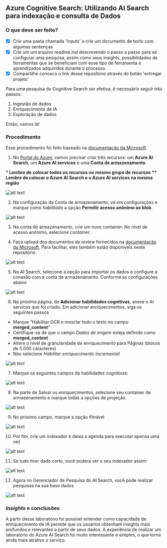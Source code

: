 ## Azure Cognitive Search: Utilizando AI Search para indexação e consulta de Dados

### O que deve ser feito?

- [x] Crie uma pasta chamada 'inputs' e crie um documento de texto com algumas sentenças
- [x] Crie um um arquivo readme.md descrevendo o passo a passo para se configurar uma pesquisa, assim como seus insights, possibilidades de ferramentas que se beneficiam com esse tipo de ferramenta e aprendizados adquiridos durante o processo.
- [x] Compartilhe conosco o link desse repositório através do botão 'entregar projeto'

Para uma pesquisa do Cognitive Search ser efetiva, é necessário seguir três passos:
1. Ingestão de dados
2. Enriquecimento de IA
3. Exploração de dados

Então, vamos lá!

### Procedimento

Esse procedimento foi feito baseado na [documentação da Microsoft](https://aka.ms/ai900-ai-search).

1. No [Portal do Azure](https://portal.azure.com/#home), vamos precisar criar três recursos: um **Azure AI Search**, um **Azure AI services** e uma **Conta de armazenamento**.

__* Lembre de colocar todos os recursos no mesmo grupo de recursos__
__** Lembre de colocar o Azure AI Search e o Azure AI services na mesma região__

![alt text](../images/grupoDesafio4.png)

2. Na configuração da Conta de armazenamento, vá em configurações e marque como _habilitado_ a opção **Permitir acesso anônimo ao blob**. 

![alt text](../images/configBlob.png)

3. Na conta de armazenamento, crie um novo container. No nível de acesso anônimo, selecione _container_.

4. Faça upload dos documentos de _review_ fornecidos na [documentação da Microsoft](https://aka.ms/mslearn-coffee-reviews). Para facilitar, eles também estão disponíveis neste repositório.

![alt text](../images/uploadReviews.png)

5. No AI Search, selecione a opção para importar os dados e configure a conexão com a conta de armazenamento. Conforme as configurações abaixo

![alt text](../images/importarDadosSearch.png)

6. Na próxima página, de **Adicionar habilidades cognitivas**, anexe o AI services que foi criado. Em adicionar enriquecimentos, siga os seguintes passos

- Marque "Habilitar OCR e mesclar todo o texto no campo **merged_content**"
- Certifique-se de que o campo _Dados de origem_ esteja definido como **merged_content**
- Altere o nível de granularidade de enriquecimento para Páginas (blocos de 5.000 caracteres)
- Não selecione _Habilitar enriquecimento incremental_

![alt text](../images/enriquecimentos.png)

7. Marque os seguintes campos de habilidades cognitivas: 

![alt text](../images/camposHabilidadesCognitivas.png)

8. Na parte de Salvar os enriquecimentos, selecione seu container de armazenamento e marque todas a opções de projeção.

![alt text](../images/salvarEnriquecimentos.png)

9. No próximo campo, marque a opção filtrável

![alt text](../images/indexSearch.png)

10. Por fim, crie um indexador e deixa a agenda para executar apenas uma vez

![alt text](../images/indexadorSearch.png)

11. Se tudo tiver dado certo, você poderá ver o seu indexador assim:

![alt text](../images/indexadorDeuCerto.png)

12. Agora no Gerenciador de Pesquisa do AI Search, você pode realizar pesquisas na sua base dados

![alt text](../images/gerenciadorPesquisaAI.png)

### *Insights* e conclusões

A partir desse laboratório foi possível entender como capacidade de enriquecimento de IA permite que os usuários obtenham insights mais profundos e relevantes a partir de seus dados. A experiência de realizar um laboratório do Azure AI Search foi muito interessante e simples, o que torna ainda mais atrativo o serviço.

